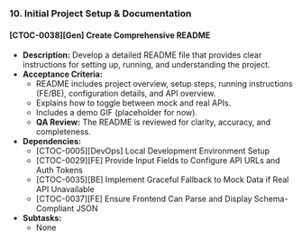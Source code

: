 ### 10. Initial Project Setup & Documentation

#### [CTOC-0038][Gen] Create Comprehensive README
- **Description:** Develop a detailed README file that provides clear instructions for setting up, running, and understanding the project.
- **Acceptance Criteria:**
    - README includes project overview, setup steps, running instructions (FE/BE), configuration details, and API overview.
    - Explains how to toggle between mock and real APIs.
    - Includes a demo GIF (placeholder for now).
    - **QA Review:** The README is reviewed for clarity, accuracy, and completeness.
- **Dependencies:**
    - [CTOC-0005][DevOps] Local Development Environment Setup
    - [CTOC-0029][FE] Provide Input Fields to Configure API URLs and Auth Tokens
    - [CTOC-0035][BE] Implement Graceful Fallback to Mock Data if Real API Unavailable
    - [CTOC-0037][FE] Ensure Frontend Can Parse and Display Schema-Compliant JSON
- **Subtasks:**
    - None
